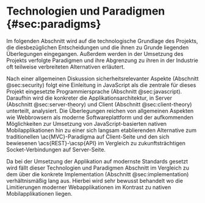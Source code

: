# Technologien und Paradigmen {#sec:paradigms}
Im folgenden Abschnitt wird auf die technologische Grundlage des Projekts, die diesbezüglichen Entscheidungen und die ihnen zu Grunde liegenden Überlegungen eingegangen. Außerdem werden in der Umsetzung des Projekts verfolgte Paradigmen und ihre Abgrenzung zu ihren in der Industrie oft teilweise verbreiteten Alternativen erläutert.

Nach einer allgemeinen Diskussion sicherheitsrelevanter Aspekte (Abschnitt @sec:security) folgt eine Einleitung in JavaScript als die zentrale für dieses Projekt eingesetzte Programmiersprache (Abschnitt @sec:javascript). Daraufhin wird die konkreter die Applikationsarchitektur, in Server (Abschnitt @sec:server-theory) und Client (Abschnitt @sec:client-theory) unterteilt, analysiert. Die Überlegungen reichen von allgemeinen Aspekten wie Webbrowsern als moderne Softwareplattform und der aufkommenden Möglichkeiten zur Umsetzung von JavaScript-basierten nativen Mobilapplikationen hin zu einer sich langsam etablierenden Alternative zum traditionellen \ac{MVC}-Paradigma auf Client-Seite und den sich bewiesenen \acs{REST}-\acsp{API} im Vergleich zu zukunftsträchtigen Socket-Verbindungen auf Server-Seite.

Da bei der Umsetzung der Applikation auf modernste Standards gesetzt wird fällt dieser Technologien und Paradigmen Abschnitt im Vergleich zu dem über die konkrete Implementation (Abschnitt @sec:implementation) verhältnismäßig lang aus. Hierbei wird sehr bewusst behandelt wo die Limitierungen moderner Webapplikationen im Kontrast zu nativen Mobilapplikationen liegen.

